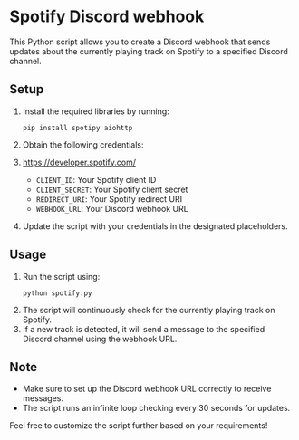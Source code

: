 # Spotify Discord webhook

This Python script allows you to create a Discord webhook that sends updates about the currently playing track on Spotify to a specified Discord channel.

## Setup
1. Install the required libraries by running:
   ```
   pip install spotipy aiohttp
   ```
2. Obtain the following credentials:
3. https://developer.spotify.com/
   - `CLIENT_ID`: Your Spotify client ID
   - `CLIENT_SECRET`: Your Spotify client secret
   - `REDIRECT_URI`: Your Spotify redirect URI
   - `WEBHOOK_URL`: Your Discord webhook URL

4. Update the script with your credentials in the designated placeholders.

## Usage
1. Run the script using:
   ```
   python spotify.py
   ```
2. The script will continuously check for the currently playing track on Spotify.
3. If a new track is detected, it will send a message to the specified Discord channel using the webhook URL.

## Note
- Make sure to set up the Discord webhook URL correctly to receive messages.
- The script runs an infinite loop checking every 30 seconds for updates.

Feel free to customize the script further based on your requirements!
